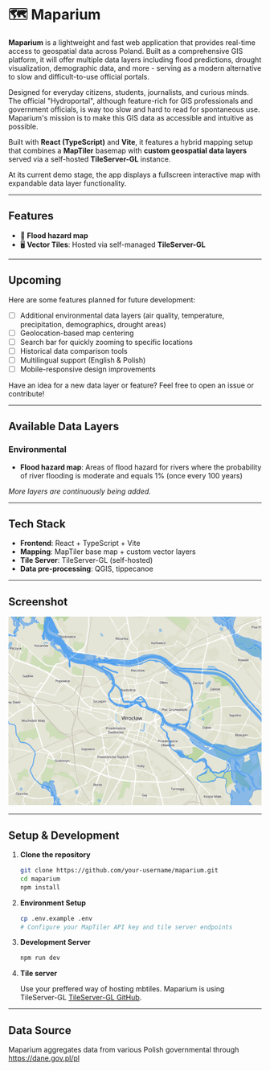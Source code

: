 # 🗺️ Maparium

**Maparium** is a lightweight and fast web application that provides real-time access to geospatial data across Poland. Built as a comprehensive GIS platform, it will offer multiple data layers including flood predictions, drought visualization, demographic data, and more - serving as a modern alternative to slow and difficult-to-use official portals.

Designed for everyday citizens, students, journalists, and curious minds. The official "Hydroportal", although feature-rich for GIS professionals and government officials, is way too slow and hard to read for spontaneous use. Maparium's mission is to make this GIS data as accessible and intuitive as possible.

Built with **React (TypeScript)** and **Vite**, it features a hybrid mapping setup that combines a **MapTiler** basemap with **custom geospatial data layers** served via a self-hosted **TileServer-GL** instance.

At its current demo stage, the app displays a fullscreen interactive map with expandable data layer functionality.

---

## Features

- 🌊 **Flood hazard map**
- 🖥 **Vector Tiles**: Hosted via self-managed **TileServer-GL**

---

## Upcoming

Here are some features planned for future development:

- [ ] Additional environmental data layers (air quality, temperature, precipitation, demographics, drought areas)
- [ ] Geolocation-based map centering
- [ ] Search bar for quickly zooming to specific locations
- [ ] Historical data comparison tools
- [ ] Multilingual support (English & Polish)
- [ ] Mobile-responsive design improvements

Have an idea for a new data layer or feature? Feel free to open an issue or contribute!

---

## Available Data Layers

### Environmental

- **Flood hazard map**: Areas of flood hazard for rivers where the probability of river flooding is moderate and equals 1% (once every 100 years)

_More layers are continuously being added._

---

## Tech Stack

- **Frontend**: React + TypeScript + Vite
- **Mapping**: MapTiler base map + custom vector layers
- **Tile Server**: TileServer-GL (self-hosted)
- **Data pre-processing**: QGIS, tippecanoe

---

## Screenshot

![Maparium screenshot](./assets/screenshot.png)

---

## Setup & Development

1. **Clone the repository**

   ```bash
   git clone https://github.com/your-username/maparium.git
   cd maparium
   npm install
   ```

2. **Environment Setup**

   ```bash
   cp .env.example .env
   # Configure your MapTiler API key and tile server endpoints
   ```

3. **Development Server**

   ```bash
   npm run dev
   ```

4. **Tile server**

   Use your preffered way of hosting mbtiles. Maparium is using TileServer-GL [TileServer-GL GitHub](https://github.com/maptiler/tileserver-gl).

---

## Data Source

Maparium aggregates data from various Polish governmental through https://dane.gov.pl/pl
